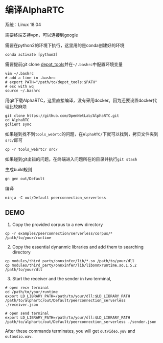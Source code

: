 # 编译AlphaRTC

系统：Linux 18.04

需要终端支持vpn，可以连接到google

需要在python2的环境下执行，这里用的是conda创建好的环境

```shell
conda activate [python2]
```

需要提前git clone [depot_tools](https://chromium.googlesource.com/chromium/tools/depot_tools.git)并在`~/.bashrc`中配置环境变量

```shell
vim ~/.bashrc
# add a line in .bashrc
# export PATH="/path/to/depot_tools:$PATH"
# esc with wq
source ~/.bashrc
```

用git下载AlphaRTC，这里直接编译，没有采用docker。因为还要设置docker代理比较麻烦

```shell
git clone https://github.com/OpenNetLab/AlphaRTC.git
cd AlphaRTC
gclient sync
```

如果碰到找不到`tools_webrtc`的问题，在`AlphaRTC/`下就可以找到，拷贝文件夹到`src/`即可

```shell
cp -r tools_webrtc/ src/  
```

如果碰到git出错的问题，在终端进入问题所在的目录并执行`git stash`

生成build规则

```shell
gn gen out/Default
```

编译

```shell
ninja -C out/Default peerconnection_serverless
```

## DEMO

1. Copy the provided corpus to a new directory

```shell
cp -r examples/peerconnection/serverless/corpus/* /path/to/your/runtime
```

2. Copy the essential dynanmic libraries and add them to searching directory

```shell
cp modules/third_party/onnxinfer/lib/*.so /path/to/your/dll
cp modules/third_party/onnxinfer/lib/libonnxruntime.so.1.5.2 /path/to/your/dll
```

3. Start the receiver and the sender in two terminal, 

```shell
# open recv terminal
cd /path/to/your/runtime
export LD_LIBRARY_PATH=/path/to/your/dll:$LD_LIBRARY_PATH
/path/to/alphartc/out/Default/peerconnection_serverless ./receiver.json

# open send terminal
export LD_LIBRARY_PATH=/path/to/your/dll:$LD_LIBRARY_PATH
/path/to/alphartc/out/Default/peerconnection_serverless ./sender.json
```

After these commands terminates, you will get `outvideo.yuv` and `outaudio.wav`.